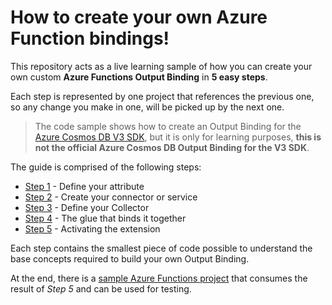 # How to create your own Azure Function bindings!

This repository acts as a live learning sample of how you can create your own custom **Azure Functions Output Binding** in **5 easy steps**.

Each step is represented by one project that references the previous one, so any change you make in one, will be picked up by the next one.

> The code sample shows how to create an Output Binding for the [Azure Cosmos DB V3 SDK](https://github.com/Azure/azure-cosmos-dotnet-v3), but it is only for learning purposes, **this is not the official Azure Cosmos DB Output Binding for the V3 SDK**.

The guide is comprised of the following steps:

* [Step 1](./src/step1/README.md) - Define your attribute
* [Step 2](./src/step2/README.md) - Create your connector or service
* [Step 3](./src/step3/README.md) - Define your Collector
* [Step 4](./src/step4/README.md) - The glue that binds it together
* [Step 5](./src/step5/README.md) - Activating the extension

Each step contains the smallest piece of code possible to understand the base concepts required to build your own Output Binding.

At the end, there is a [sample Azure Functions project](./src/sample) that consumes the result of *Step 5* and can be used for testing.
